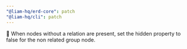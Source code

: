 ```yaml
---
"@liam-hq/erd-core": patch
"@liam-hq/cli": patch
---
```


🐛 When nodes without a relation are present, set the hidden property to false for the non related group node.
